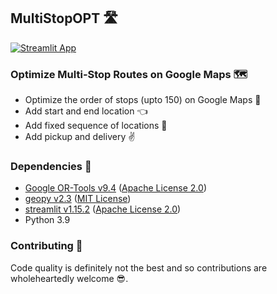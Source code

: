 ## MultiStopOPT 🛣️

[![Streamlit App](https://static.streamlit.io/badges/streamlit_badge_black_white.svg)](https://multistopopt.streamlit.app/)


### Optimize Multi-Stop Routes on Google Maps 🗺️

- Optimize the order of stops (upto 150) on Google Maps 🔧
- Add start and end location 👈
- Add fixed sequence of locations 💪
- Add pickup and delivery ✌️

### Dependencies 🙏

  - [Google OR-Tools v9.4](https://github.com/google/or-tools) ([Apache License 2.0](https://github.com/google/or-tools/blob/stable/LICENSE))
  - [geopy v2.3](https://github.com/geopy/geopy) ([MIT License](https://github.com/geopy/geopy/blob/master/LICENSE))
  - [streamlit v1.15.2](https://github.com/streamlit/streamlit) ([Apache License 2.0](https://github.com/streamlit/streamlit/blob/develop/LICENSE))
  - Python 3.9 

  ### Contributing 🤝

  Code quality is definitely not the best and so contributions are wholeheartedly welcome 😎.